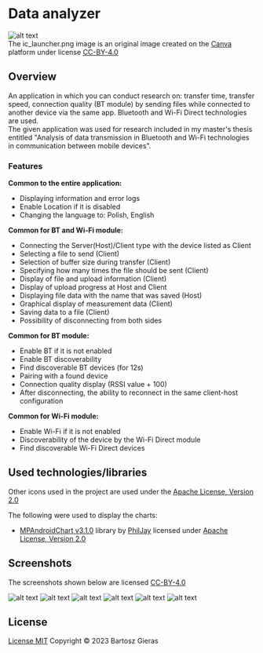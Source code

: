 # Data analyzer

![alt text][app_logo]\
The ic_launcher.png image is an original image created on the [Canva][canva] platform under license [CC-BY-4.0][cc-by-4.0]

## Overview

An application in which you can conduct research on: transfer time,
transfer speed, connection quality (BT module) by sending files while connected to another
device via the same app. Bluetooth and Wi-Fi Direct technologies are used.\
The given application was used for research included in my master's thesis entitled "Analysis of data 
transmission in Bluetooth and Wi-Fi technologies in communication between mobile devices".

### Features

**Common to the entire application:**
- Displaying information and error logs
- Enable Location if it is disabled
- Changing the language to: Polish, English

**Common for BT and Wi-Fi module:**
- Connecting the Server(Host)/Client type with the device listed as Client
- Selecting a file to send (Client)
- Selection of buffer size during transfer (Client)
- Specifying how many times the file should be sent (Client)
- Display of file and upload information (Client)
- Display of upload progress at Host and Client
- Displaying file data with the name that was saved (Host)
- Graphical display of measurement data (Client)
- Saving data to a file (Client)
- Possibility of disconnecting from both sides

**Common for BT module:**
- Enable BT if it is not enabled
- Enable BT discoverability
- Find discoverable BT devices (for 12s)
- Pairing with a found device
- Connection quality display (RSSI value + 100)
- After disconnecting, the ability to reconnect in the same client-host configuration

**Common for Wi-Fi module:**
- Enable Wi-Fi if it is not enabled
- Discoverability of the device by the Wi-Fi Direct module
- Find discoverable Wi-Fi Direct devices

## Used technologies/libraries

Other icons used in the project are used under the [Apache License, Version 2.0][apache_license]

The following were used to display the charts:
- [MPAndroidChart v3.1.0][mpandroidchart] library by [PhilJay][philjay] licensed under
[Apache License, Version 2.0][apache_license]

## Screenshots

The screenshots shown below are licensed [CC-BY-4.0][cc-by-4.0]

![alt text][main_menu]
![alt text][languages]
![alt text][bt_module]
![alt text][wifi_module]
![alt text][after_send_file]
![alt text][graph]

## License
[License MIT][license] Copyright © 2023 Bartosz Gieras

[app_logo]: https://github.com/Giero98/MasterThesis/blob/main/app/src/main/res/mipmap-xxxhdpi/ic_launcher.png
[main_menu]:  https://github.com/Giero98/MasterThesis/blob/main/app_screens/main_menu.png
[languages]: https://github.com/Giero98/MasterThesis/blob/main/app_screens/languages.png
[bt_module]: https://github.com/Giero98/MasterThesis/blob/main/app_screens/bt_module.png
[wifi_module]: https://github.com/Giero98/MasterThesis/blob/main/app_screens/wifi_module.png
[after_send_file]: https://github.com/Giero98/MasterThesis/blob/main/app_screens/after_send_file.png
[graph]: https://github.com/Giero98/MasterThesis/blob/main/app_screens/graph.png

[canva]: https://www.canva.com/
[cc-by-4.0]: https://creativecommons.org/licenses/by/4.0/deed.en
[mpandroidchart]: https://github.com/PhilJay/MPAndroidChart
[philjay]: https://github.com/PhilJay
[apache_license]: https://www.apache.org/licenses/LICENSE-2.0
[license]: https://github.com/Giero98/MasterThesis/blob/main/LICENSE
